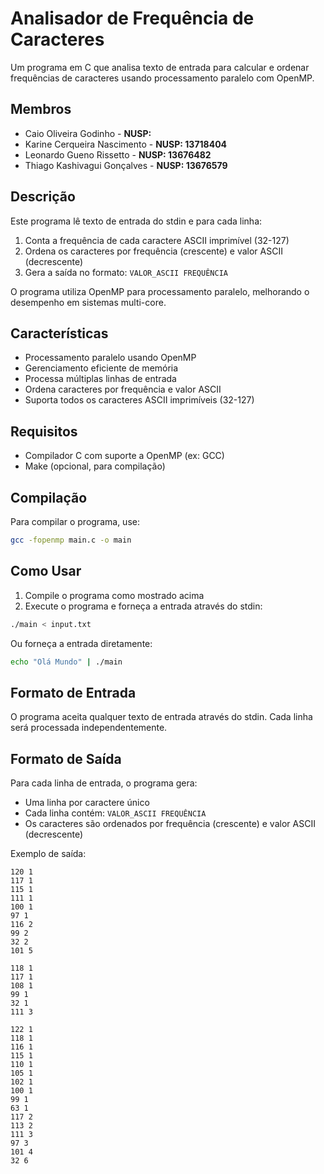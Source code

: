 # Analisador de Frequência de Caracteres

Um programa em C que analisa texto de entrada para calcular e ordenar frequências de caracteres usando processamento paralelo com OpenMP.

## Membros

- Caio Oliveira Godinho - **NUSP:**
- Karine Cerqueira Nascimento - **NUSP: 13718404**
- Leonardo Gueno Rissetto - **NUSP: 13676482**
- Thiago Kashivagui Gonçalves - **NUSP: 13676579**

## Descrição

Este programa lê texto de entrada do stdin e para cada linha:
1. Conta a frequência de cada caractere ASCII imprimível (32-127)
2. Ordena os caracteres por frequência (crescente) e valor ASCII (decrescente)
3. Gera a saída no formato: `VALOR_ASCII FREQUÊNCIA`

O programa utiliza OpenMP para processamento paralelo, melhorando o desempenho em sistemas multi-core.

## Características

- Processamento paralelo usando OpenMP
- Gerenciamento eficiente de memória
- Processa múltiplas linhas de entrada
- Ordena caracteres por frequência e valor ASCII
- Suporta todos os caracteres ASCII imprimíveis (32-127)

## Requisitos

- Compilador C com suporte a OpenMP (ex: GCC)
- Make (opcional, para compilação)

## Compilação

Para compilar o programa, use:

```bash
gcc -fopenmp main.c -o main
```

## Como Usar

1. Compile o programa como mostrado acima
2. Execute o programa e forneça a entrada através do stdin:

```bash
./main < input.txt
```

Ou forneça a entrada diretamente:

```bash
echo "Olá Mundo" | ./main
```

## Formato de Entrada

O programa aceita qualquer texto de entrada através do stdin. Cada linha será processada independentemente.

## Formato de Saída

Para cada linha de entrada, o programa gera:
- Uma linha por caractere único
- Cada linha contém: `VALOR_ASCII FREQUÊNCIA`
- Os caracteres são ordenados por frequência (crescente) e valor ASCII (decrescente)

Exemplo de saída:
```
120 1
117 1
115 1
111 1
100 1
97 1
116 2
99 2
32 2
101 5

118 1
117 1
108 1
99 1
32 1
111 3

122 1
118 1
116 1
115 1
110 1
105 1
102 1
100 1
99 1
63 1
117 2
113 2
111 3
97 3
101 4
32 6
```
